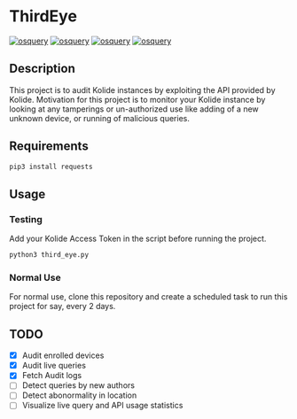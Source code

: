 # ThirdEye
[![osquery](https://img.shields.io/static/v1?label=osquery&message=kolide&color=blueviolet)](https://www.osquery.io)
[![osquery](https://img.shields.io/static/v1?label=made%20with&message=python%203&color=blue)](https://www.osquery.io)
[![osquery](https://img.shields.io/static/v1?label=code%20quality&message=B&color=green)](https://www.osquery.io)
[![osquery](https://img.shields.io/static/v1?label=ready&message=no&color=red)](https://www.osquery.io)

## Description

This project is to audit Kolide instances by exploiting the API provided by Kolide. Motivation for this project is to monitor your Kolide instance by looking at any tamperings or un-authorized use like adding of a new unknown device, or running of malicious queries.

## Requirements

```sh
pip3 install requests
```

## Usage

### Testing

Add your Kolide Access Token in the script before running the project.

```sh
python3 third_eye.py
```

### Normal Use

For normal use, clone this repository and create a scheduled task to run this project for say, every 2 days.

## TODO

- [x] Audit enrolled devices
- [x] Audit live queries
- [x] Fetch Audit logs
- [ ] Detect queries by new authors
- [ ] Detect abonormality in location
- [ ] Visualize live query and API usage statistics
